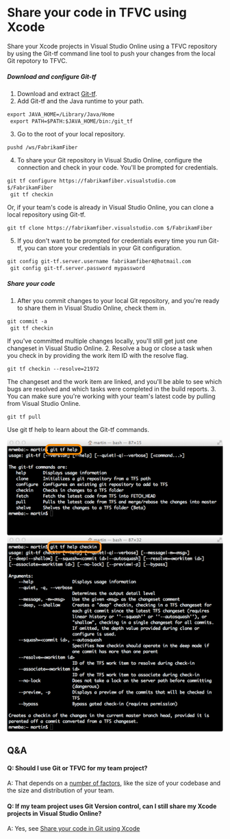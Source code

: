<properties
	pageTitle="Share your code in TFVC using Xcode"
  description="Share your code in TFVC using Xcode"
  services="visual-studio-online"
  documentationCenter = ""
  authors="terryaustin"
  manager="terryaustin"
  editor="terryaustin" /> 

# Share your code in TFVC using Xcode


Share your Xcode projects in Visual Studio Online using a TFVC repository by using the Git-tf command line tool to push your changes from the local Git repotory to TFVC.


##### Download and configure Git-tf

1. Download and extract [Git-tf](http://go.microsoft.com/fwlink/p/?LinkId=261658).
2. Add Git-tf and the Java runtime to your path.


```
export JAVA_HOME=/Library/Java/Home 
 export PATH=$PATH:$JAVA_HOME/bin:/git_tf
```
3. Go to the root of your local repository.


```
pushd /ws/FabrikamFiber
```
4. To share your Git repository in Visual Studio Online, configure the connection and check in your code. You'll be prompted for credentials.


```
git tf configure https://fabrikamfiber.visualstudio.com $/FabrikamFiber 
 git tf checkin
```


Or, if your team's code is already in Visual Studio Online, you can clone a local repository using Git-tf.


```
git tf clone https://fabrikamfiber.visualstudio.com $/FabrikamFiber
```
5. If you don't want to be prompted for credentials every time you run Git-tf, you can store your credentials in your Git configuration.


```
git config git-tf.server.username fabrikamfiber4@hotmail.com 
 git config git-tf.server.password mypassword
```

##### Share your code

1. After you commit changes to your local Git repository, and you're ready to share them in Visual Studio Online, check them in.


```
git commit -a 
 git tf checkin
```


If you've committed multiple changes locally, you'll still get just one changeset in Visual Studio Online.
2. Resolve a bug or close a task when you check in by providing the work item ID with the resolve flag.


```
git tf checkin --resolve=21972
```


The changeset and the work item are linked, and you'll be able to see which bugs are resolved and which tasks were completed in the build reports.
3. You can make sure you're working with your team's latest code by pulling from Visual Studio Online.


```
git tf pull
```


Use git tf help to learn about the Git-tf commands.



![git tf help](./media/share-your-code-in-tfvc-xcode/git-tf-help.png)![git tf help checkin](./media/share-your-code-in-tfvc-xcode/git-tf-help-checkin.png)

## Q&amp;A

#### Q: Should I use Git or TFVC for my team project?


A: That depends on a [number of factors](https://msdn.microsoft.com/en-us/Library/vs/alm/Code/overview#tfvc_or_git_summary),
like the size of your codebase and the size and distribution of your team.


#### Q: If my team project uses Git Version control, can I still share my Xcode projects in Visual Studio Online?


A: Yes, see [Share your code in Git using Xcode](share-your-code-in-git-xcode.md)
